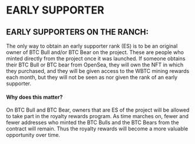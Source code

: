# EARLY SUPPORTER

## **EARLY SUPPORTERS ON THE RANCH:**

The only way to obtain an early supporter rank (ES) is to be an original owner of BTC Bull and/or BTC Bear on the project. These are people who minted directly from the project once it was launched. If someone obtains their BTC Bull or BTC bear from OpenSea, they will own the NFT in which they purchased, and they will be given access to the WBTC mining rewards each month, but they will not be seen as nor given the rank of an early supporter.

#### Why does this matter?

On BTC Bull and BTC Bear, owners that are ES of the project will be allowed to take part in the royalty rewards program. As time marches on, fewer and fewer addresses who minted the BTC Bulls and the BTC Bears from the contract will remain. Thus the royalty rewards will become a more valuable opportunity over time.
